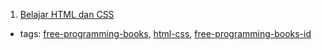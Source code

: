 1. [Belajar HTML dan CSS](http://www.ariona.net/ebook-belajar-html-dan-css/)
  * tags: [free-programming-books](tags/free-programming-books.md), [html-css](tags/html-css.md), [free-programming-books-id](tags/free-programming-books-id.md)
